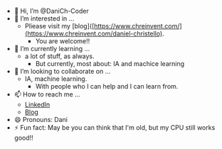 - 👋 Hi, I’m @DaniCh-Coder
- 👀 I’m interested in ...
  - Pliease visit my [blog]([https://www.chreinvent.com/](https://www.chreinvent.com/daniel-christello).
    - You are welcome!!
- 🌱 I’m currently learning ...
  - a lot of stuff, as always.
    - But currently, most about: IA and machice learning  
- 💞️ I’m looking to collaborate on ...
  - IA, machine learning.
    - With people who I can help and I can learn from.  
- 📫 How to reach me ...
  - [LinkedIn](https://www.linkedin.com/in/christello/)
  - [Blog](https://www.chreinvent.com/)
- 😄 Pronouns: Dani
- ⚡ Fun fact: May be you can think that I'm old, but my CPU still works good!!

<!---
DaniCh-Coder/DaniCh-Coder is a ✨ special ✨ repository because its `README.md` (this file) appears on your GitHub profile.
You can click the Preview link to take a look at your changes.
--->
